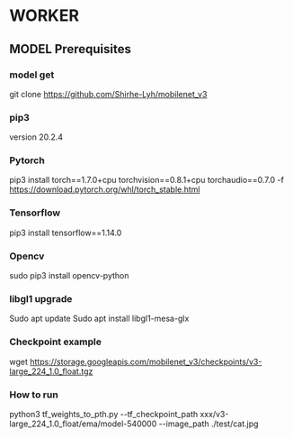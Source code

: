 # WORKER

## **MODEL Prerequisites**

### model get 
git clone https://github.com/Shirhe-Lyh/mobilenet_v3

### pip3 
version 20.2.4

### Pytorch
pip3 install torch==1.7.0+cpu torchvision==0.8.1+cpu torchaudio==0.7.0 -f https://download.pytorch.org/whl/torch_stable.html

### Tensorflow
pip3 install tensorflow==1.14.0

### Opencv
sudo pip3 install opencv-python

### libgl1 upgrade
Sudo apt update
Sudo apt install libgl1-mesa-glx

### Checkpoint example
wget https://storage.googleapis.com/mobilenet_v3/checkpoints/v3-large_224_1.0_float.tgz

### How to run 
python3 tf_weights_to_pth.py --tf_checkpoint_path xxx/v3-large_224_1.0_float/ema/model-540000 --image_path ./test/cat.jpg
